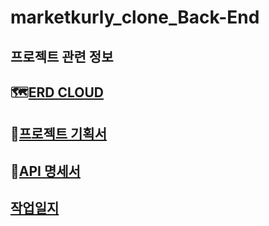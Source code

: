 # marketkurly_clone_Back-End

## 프로젝트 관련 정보

## 🗺[ERD CLOUD](https://www.erdcloud.com/d/P63XZMXKuoaoBLT6h)

## 🚩[프로젝트 기획서](https://docs.google.com/document/d/1xANkjjR-Idvo_OCKVBKGcf_3-AA_1ROJ/edit)

## 🌵[API 명세서](https://docs.google.com/spreadsheets/d/1dAGTpPASukNAZNpJ1P4W4hsF7km6Qygt/edit?usp=drive_web&ouid=105875042538598498401&rtpof=true)


## [작업일지](https://www.notion.so/e9536595c49247f2a0a8d5d56f6c7bf0?v=e65b0a61809d449ab68bea0d148711ac&p=5e41619f03fb492ba0c9cf4d2a47190d&pm=s)
